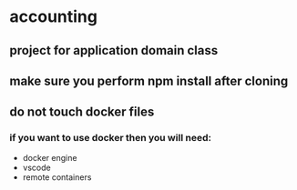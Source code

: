 # accounting
## project for application domain class
## make sure you perform npm install after cloning


## do not touch docker files
### if you want to use docker then you will need:
- docker engine
- vscode
- remote containers